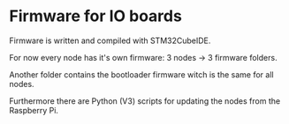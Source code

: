 # Firmware for IO boards
Firmware is written and compiled with STM32CubeIDE.

For now every node has it's own firmware: 3 nodes -> 3 firmware folders.

Another folder contains the bootloader firmware witch is the same for all nodes.

Furthermore there are Python (V3) scripts for updating the nodes from the Raspberry Pi.
